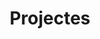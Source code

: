 ---
title: "Projectes"
slug: "projects"

menu:
    main:
        weight: 3
        params: 
            icon: tools

comments: false
license: false
showTranslations: false
---
